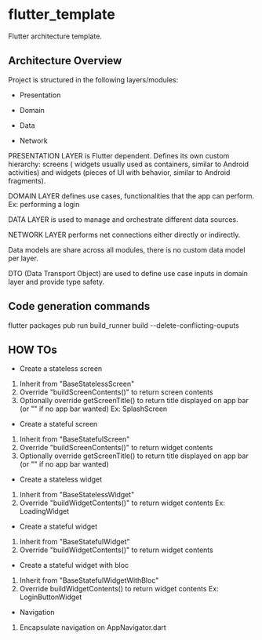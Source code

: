 # flutter_template

Flutter architecture template.

## Architecture Overview

Project is structured in the following layers/modules:

- Presentation

- Domain

- Data

- Network

PRESENTATION LAYER is Flutter dependent. Defines its own custom hierarchy: screens (
widgets usually used as containers, similar to Android activities) and widgets (pieces of UI with behavior, similar to
Android fragments).

DOMAIN LAYER defines use cases, functionalities that the app can perform. Ex: performing a login

DATA LAYER is used to manage and orchestrate different data sources.

NETWORK LAYER performs net connections either directly or indirectly.

Data models are share across all modules, there is no custom data model per layer.

DTO (Data Transport Object) are used to define use case inputs in domain layer and provide type safety.

## Code generation commands

flutter packages pub run build_runner build --delete-conflicting-ouputs 

## HOW TOs

- Create a stateless screen

1. Inherit from "BaseStatelessScreen"
2. Override "buildScreenContents()" to return screen contents
3. Optionally override getScreenTitle() to return title displayed on app bar (or "" if no app bar wanted)
Ex: SplashScreen

- Create a stateful screen

1. Inherit from "BaseStatefulScreen"
2. Override "buildScreenContents()" to return widget contents
3. Optionally override getScreenTitle() to return title displayed on app bar (or "" if no app bar wanted)

- Create a stateless widget

1. Inherit from "BaseStatelessWidget"
2. Override "buildWidgetContents()" to return widget contents
Ex: LoadingWidget

- Create a stateful widget

1. Inherit from "BaseStatefulWidget"
2. Override "buildWidgetContents()" to return widget contents

- Create a stateful widget with bloc

1. Inherit from "BaseStatefulWidgetWithBloc"
2. Override buildWidgetContents() to return widget contents
Ex: LoginButtonWidget

- Navigation

1. Encapsulate navigation on AppNavigator.dart